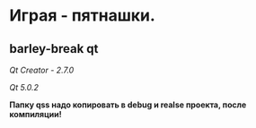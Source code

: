 Играя - пятнашки.
=================

barley-break qt
---------------

*Qt Creator - 2.7.0*

*Qt 5.0.2*

__Папку qss надо копировать в debug и realse проекта, после компиляции!__

